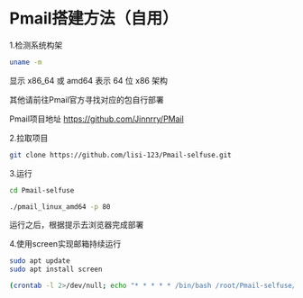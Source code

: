 # Pmail搭建方法（自用）

1.检测系统构架

```bash
uname -m

```

显示 x86_64 或 amd64 表示 64 位 x86 架构

其他请前往Pmail官方寻找对应的包自行部署

Pmail项目地址 https://github.com/Jinnrry/PMail

2.拉取项目

```bash
git clone https://github.com/lisi-123/Pmail-selfuse.git

```

3.运行

```bash
cd Pmail-selfuse

./pmail_linux_amd64 -p 80

```

运行之后，根据提示去浏览器完成部署



4.使用screen实现邮箱持续运行

```bash
sudo apt update
sudo apt install screen

(crontab -l 2>/dev/null; echo "* * * * * /bin/bash /root/Pmail-selfuse/script.sh >> /root/Pmail-selfuse/script.log 2>&1") | crontab -


```





















